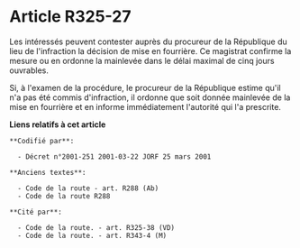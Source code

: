 # Article R325-27

Les intéressés peuvent contester auprès du procureur de la République du lieu de l'infraction la décision de mise en
fourrière. Ce magistrat confirme la mesure ou en ordonne la mainlevée dans le délai maximal de cinq jours ouvrables.

Si, à l'examen de la procédure, le procureur de la République estime qu'il n'a pas été commis d'infraction, il ordonne que
soit donnée mainlevée de la mise en fourrière et en informe immédiatement l'autorité qui l'a prescrite.

**Liens relatifs à cet article**

	**Codifié par**:

	  - Décret n°2001-251 2001-03-22 JORF 25 mars 2001

	**Anciens textes**:

	  - Code de la route - art. R288 (Ab)
	  - Code de la route R288

	**Cité par**:

	  - Code de la route. - art. R325-38 (VD)
	  - Code de la route. - art. R343-4 (M)
